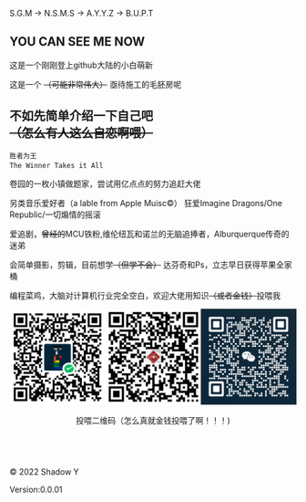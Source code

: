 S.G.M -> N.S.M.S -> A.Y.Y.Z -> B.U.P.T

## **YOU CAN SEE ME NOW**
这是一个刚刚登上github大陆的小白萌新


这是一个 ~~（可能非常伟大）~~ 亟待施工的毛胚房呢


## **不如先简单介绍一下自己吧** ~~（怎么有人这么自恋啊喂）~~
```markdown
胜者为王
The Winner Takes it All
```
卷园的一枚小镇做题家，尝试用亿点点的努力追赶大佬

另类音乐爱好者（a lable from Apple Muisc©） 狂爱Imagine Dragons/One Republic/一切煽情的摇滚

爱追剧，~~曾经的~~MCU铁粉,维伦纽瓦和诺兰的无脑追捧者，Alburquerque传奇的迷弟

会简单摄影，剪辑，目前想学~~（但学不会）~~ 达芬奇和Ps，立志早日获得苹果全家桶

编程菜鸡，大脑对计算机行业完全空白，欢迎大佬用知识~~（或者金钱）~~投喂我

  ![投喂二维码~~（怎么真就金钱投喂了啊！！！）~~](https://github.com/Shadowyuan616/shadowyuan616.github.io/blob/main/img/paylink.jpg?raw=true)
  
  <center>投喂二维码（怎么真就金钱投喂了啊！！！)</center>  

## &emsp; 

  © 2022 Shadow Y
  
  Version:0.0.01
